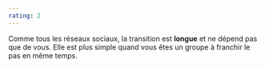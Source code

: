 ```yaml
---
rating: 2
---
```


Comme tous les réseaux sociaux, la transition est **longue** et ne dépend pas que de vous. Elle est plus simple quand vous êtes un groupe à franchir le pas en même temps.
